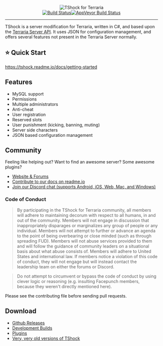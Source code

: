 <p align="center">
  <img src="https://tshock.co/newlogo.png" alt="TShock for Terraria"><br />
  <a href="https://travis-ci.org/NyxStudios/TShock"><img src="https://travis-ci.org/NyxStudios/TShock.png?branch=general-devel" alt="Build Status"></a><a href="https://ci.appveyor.com/project/hakusaro/tshock"><img src="https://ci.appveyor.com/api/projects/status/chhe61q227lqdlg1?svg=true" alt="AppVeyor Build Status"></a><br />
  <hr />
</p>

TShock is a server modification for Terraria, written in C#, and based upon the [Terraria Server API](https://github.com/NyxStudios/TerrariaAPI-Server). It uses JSON for configuration management, and offers several features not present in the Terraria Server normally.

## :star: Quick Start

https://tshock.readme.io/docs/getting-started

## Features

* MySQL support
* Permissions
* Multiple administrators
* Anti-cheat
* User registration
* Reserved slots
* User punishment (kicking, banning, muting)
* Server side characters
* JSON based configuration management

## Community

Feeling like helping out? Want to find an awesome server? Some awesome plugins?

* [Website & Forums](https://tshock.co/xf/)
* [Contribute to our docs on readme.io](https://tshock.readme.io/)
* [Join our Discord chat (supports Android, iOS, Web, Mac, and Windows)](https://discord.gg/XUJdH58)

### Code of Conduct

> By participating in the TShock for Terraria community, all members will adhere to maintaining decorum with respect to all humans, in and out of the community. Members will not engage in discussion that inappropriately disparages or marginalizes any group of people or any individual. Members will not attempt to further or advance an agenda to the point of being overbearing or close minded (such as through spreading FUD). Members will not abuse services provided to them and will follow the guidance of community leaders on a situational basis about what abuse consists of. Members will adhere to United States and international law. If members notice a violation of this code of conduct, they will not engage but will instead contact the leadership team on either the forums or Discord.

> Do not attempt to circumvent or bypass the code of conduct by using clever logic or reasoning (e.g. insulting Facepunch members, because they weren't directly mentioned here).

Please see the contributing file before sending pull requests.

## Download

* [Github Releases](https://github.com/TShock/TShock/releases)
* [Development Builds](https://travis.tshock.co/)
* [Plugins](https://tshock.co/xf/index.php?resources/)
* [Very, very old versions of TShock](https://github.com/TShock/TShock/downloads)
